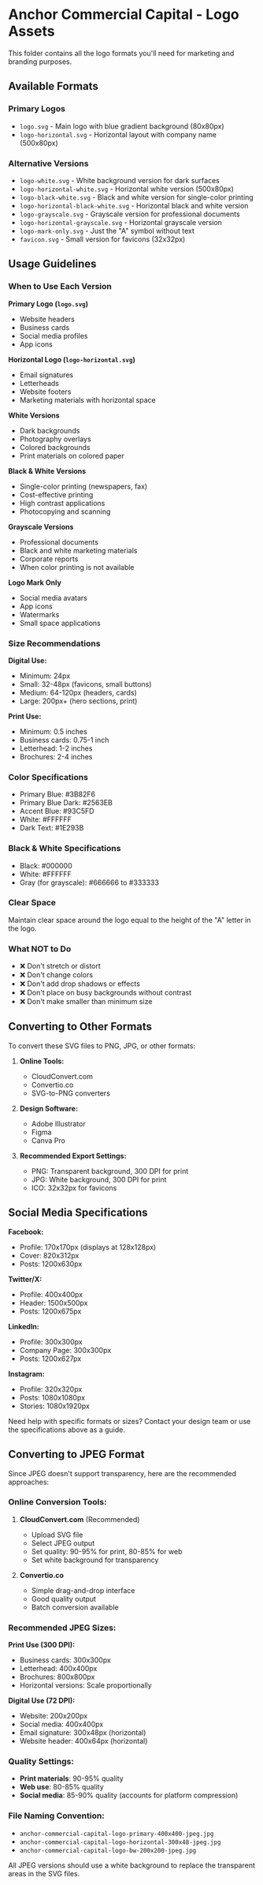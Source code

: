 # Anchor Commercial Capital - Logo Assets

This folder contains all the logo formats you'll need for marketing and branding purposes.

## Available Formats

### Primary Logos
- `logo.svg` - Main logo with blue gradient background (80x80px)
- `logo-horizontal.svg` - Horizontal layout with company name (500x80px)

### Alternative Versions
- `logo-white.svg` - White background version for dark surfaces
- `logo-horizontal-white.svg` - Horizontal white version (500x80px)
- `logo-black-white.svg` - Black and white version for single-color printing
- `logo-horizontal-black-white.svg` - Horizontal black and white version
- `logo-grayscale.svg` - Grayscale version for professional documents
- `logo-horizontal-grayscale.svg` - Horizontal grayscale version
- `logo-mark-only.svg` - Just the "A" symbol without text
- `favicon.svg` - Small version for favicons (32x32px)

## Usage Guidelines

### When to Use Each Version

**Primary Logo (`logo.svg`)**
- Website headers
- Business cards
- Social media profiles
- App icons

**Horizontal Logo (`logo-horizontal.svg`)**
- Email signatures
- Letterheads
- Website footers
- Marketing materials with horizontal space

**White Versions**
- Dark backgrounds
- Photography overlays
- Colored backgrounds
- Print materials on colored paper

**Black & White Versions**
- Single-color printing (newspapers, fax)
- Cost-effective printing
- High contrast applications
- Photocopying and scanning

**Grayscale Versions**
- Professional documents
- Black and white marketing materials
- Corporate reports
- When color printing is not available

**Logo Mark Only**
- Social media avatars
- App icons
- Watermarks
- Small space applications

### Size Recommendations

**Digital Use:**
- Minimum: 24px
- Small: 32-48px (favicons, small buttons)
- Medium: 64-120px (headers, cards)
- Large: 200px+ (hero sections, print)

**Print Use:**
- Minimum: 0.5 inches
- Business cards: 0.75-1 inch
- Letterhead: 1-2 inches
- Brochures: 2-4 inches

### Color Specifications

- Primary Blue: #3B82F6
- Primary Blue Dark: #2563EB
- Accent Blue: #93C5FD
- White: #FFFFFF
- Dark Text: #1E293B

### Black & White Specifications
- Black: #000000
- White: #FFFFFF
- Gray (for grayscale): #666666 to #333333
### Clear Space
Maintain clear space around the logo equal to the height of the "A" letter in the logo.

### What NOT to Do
- ❌ Don't stretch or distort
- ❌ Don't change colors
- ❌ Don't add drop shadows or effects
- ❌ Don't place on busy backgrounds without contrast
- ❌ Don't make smaller than minimum size

## Converting to Other Formats

To convert these SVG files to PNG, JPG, or other formats:

1. **Online Tools:**
   - CloudConvert.com
   - Convertio.co
   - SVG-to-PNG converters

2. **Design Software:**
   - Adobe Illustrator
   - Figma
   - Canva Pro

3. **Recommended Export Settings:**
   - PNG: Transparent background, 300 DPI for print
   - JPG: White background, 300 DPI for print
   - ICO: 32x32px for favicons

## Social Media Specifications

**Facebook:**
- Profile: 170x170px (displays at 128x128px)
- Cover: 820x312px
- Posts: 1200x630px

**Twitter/X:**
- Profile: 400x400px
- Header: 1500x500px
- Posts: 1200x675px

**LinkedIn:**
- Profile: 300x300px
- Company Page: 300x300px
- Posts: 1200x627px

**Instagram:**
- Profile: 320x320px
- Posts: 1080x1080px
- Stories: 1080x1920px

Need help with specific formats or sizes? Contact your design team or use the specifications above as a guide.
## Converting to JPEG Format

Since JPEG doesn't support transparency, here are the recommended approaches:

### Online Conversion Tools:
1. **CloudConvert.com** (Recommended)
   - Upload SVG file
   - Select JPEG output
   - Set quality: 90-95% for print, 80-85% for web
   - Set white background for transparency

2. **Convertio.co**
   - Simple drag-and-drop interface
   - Good quality output
   - Batch conversion available

### Recommended JPEG Sizes:

**Print Use (300 DPI):**
- Business cards: 300x300px
- Letterhead: 400x400px
- Brochures: 800x800px
- Horizontal versions: Scale proportionally

**Digital Use (72 DPI):**
- Website: 200x200px
- Social media: 400x400px
- Email signature: 300x48px (horizontal)
- Website header: 400x64px (horizontal)

### Quality Settings:
- **Print materials**: 90-95% quality
- **Web use**: 80-85% quality
- **Social media**: 85-90% quality (accounts for platform compression)

### File Naming Convention:
- `anchor-commercial-capital-logo-primary-400x400-jpeg.jpg`
- `anchor-commercial-capital-logo-horizontal-300x48-jpeg.jpg`
- `anchor-commercial-capital-logo-bw-200x200-jpeg.jpg`

All JPEG versions should use a white background to replace the transparent areas in the SVG files.